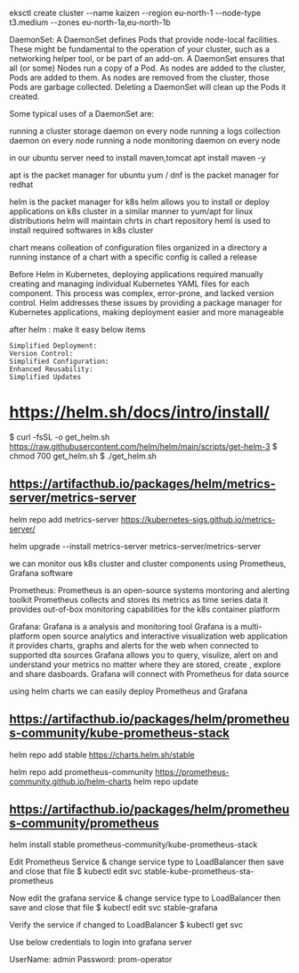  eksctl create cluster --name kaizen --region eu-north-1 --node-type t3.medium --zones eu-north-1a,eu-north-1b


DaemonSet:
A DaemonSet defines Pods that provide node-local facilities. These might be fundamental to the operation of your cluster, such as a networking helper tool, or be part of an add-on.
A DaemonSet ensures that all (or some) Nodes run a copy of a Pod. As nodes are added to the cluster, Pods are added to them. As nodes are removed from the cluster, those Pods are garbage collected. Deleting a DaemonSet will clean up the Pods it created.

Some typical uses of a DaemonSet are:

running a cluster storage daemon on every node
running a logs collection daemon on every node
running a node monitoring daemon on every node




in our ubuntu server need to install maven,tomcat
apt install maven -y

apt is the packet manager for ubuntu
yum / dnf is the packet manager for redhat

helm  is the packet manager for k8s
helm allows you to install or deploy applications on k8s cluster in a similar manner to yum/apt for linux distributions
helm will maintain chrts in chart repository
heml is used to install required softwares in k8s cluster

chart means colleation of configuration files organized in a directory
a running instance of a chart with a specific config is called a release


Before Helm in Kubernetes, deploying applications required manually creating and managing individual Kubernetes YAML files for each component. This process was complex, error-prone, and lacked version control. Helm addresses these issues by providing a package manager for Kubernetes applications, making deployment easier and more manageable



after helm : make it easy below items

	Simplified Deployment:
	Version Control:
	Simplified Configuration:
	Enhanced Reusability:
	Simplified Updates

# https://helm.sh/docs/intro/install/

$ curl -fsSL -o get_helm.sh https://raw.githubusercontent.com/helm/helm/main/scripts/get-helm-3
$ chmod 700 get_helm.sh
$ ./get_helm.sh




## https://artifacthub.io/packages/helm/metrics-server/metrics-server

helm repo add metrics-server https://kubernetes-sigs.github.io/metrics-server/

helm upgrade --install metrics-server metrics-server/metrics-server


we can monitor ous k8s cluster and cluster components using Prometheus, Grafana software

Prometheus:
	Prometheus is an open-source systems montoring and alerting toolkit
	Prometheus collects and stores its metrics as time series data
	it provides out-of-box monitoring capabilities for the k8s container platform

Grafana:
	Grafana is a analysis and monitoring tool
	Grafana is a multi-platform open source analytics and interactive visualization web application
	it provides charts, graphs and alerts for the web when connected to supported dta sources
	Grafana allows you to query, visulize, alert on and understand your metrics no matter where they are stored, create , explore and share dasboards.
 Grafana will connect with Prometheus for data source


using helm charts we can easily deploy Prometheus and Grafana

## https://artifacthub.io/packages/helm/prometheus-community/kube-prometheus-stack

helm repo add stable https://charts.helm.sh/stable

helm repo add prometheus-community https://prometheus-community.github.io/helm-charts
helm repo update

## https://artifacthub.io/packages/helm/prometheus-community/prometheus
helm install stable prometheus-community/kube-prometheus-stack

Edit Prometheus Service & change service type to LoadBalancer then save and close that file
$ kubectl edit svc stable-kube-prometheus-sta-prometheus

Now edit the grafana service & change service type to LoadBalancer then save and close that file
$ kubectl edit svc stable-grafana


Verify the service if changed to LoadBalancer
$ kubectl get svc


Use below credentials to login into grafana server

UserName: admin
Password: prom-operator
